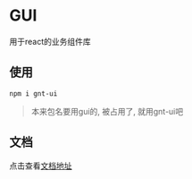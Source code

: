 # GUI
用于react的业务组件库

## 使用

`npm i gnt-ui`

> 本来包名要用gui的, 被占用了, 就用gnt-ui吧 

## 文档

点击查看[文档地址](https://gdyg.github.io/GUI)



